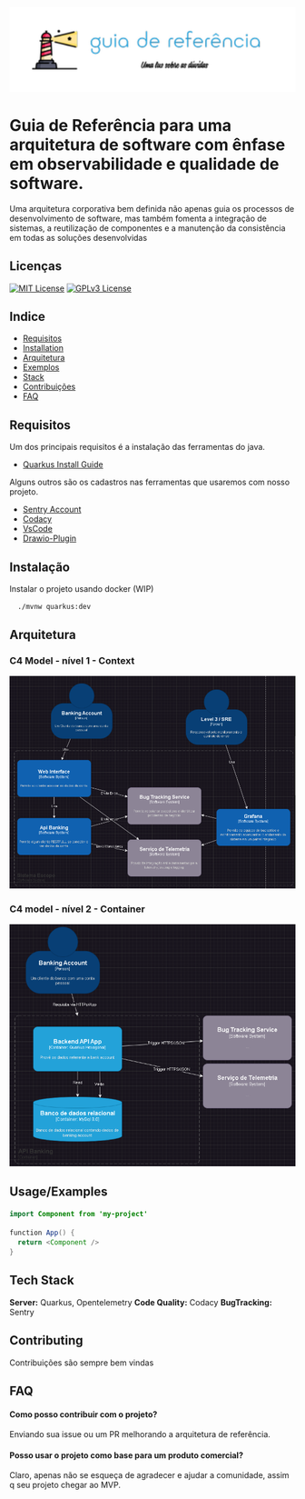 
![Logo](img/logo.png)

# Guia de Referência para uma arquitetura de software com ênfase em observabilidade e qualidade de software.

Uma arquitetura corporativa bem definida não apenas guia os processos de desenvolvimento de software, mas também fomenta a integração de sistemas, a reutilização de componentes e a manutenção da consistência em todas as soluções desenvolvidas

## Licenças

[![MIT License](https://img.shields.io/badge/License-MIT-green.svg)](https://choosealicense.com/licenses/mit/)
[![GPLv3 License](https://img.shields.io/badge/License-GPL%20v2-yellow.svg)](https://opensource.org/licenses/)


## Indice 
* [Requisitos](#requisitos)
* [Installation](#installation)
* [Arquitetura](#Arquitetura)
* [Exemplos](#usageexamples)
* [Stack](#tech-stack)
* [Contribuições](#contributing)
* [FAQ](#faq)


## Requisitos
Um dos principais requisitos é a instalação das ferramentas do java.
* [Quarkus Install Guide](https://quarkus.io/guides/getting-started)

Alguns outros são os cadastros nas ferramentas que usaremos com nosso projeto.
* [Sentry Account](https://quarkus.io/guides/getting-started)
* [Codacy](https://www.codacy.com/signup-codacy)
* [VsCode](https://code.visualstudio.com/)
* [Drawio-Plugin](https://marketplace.visualstudio.com/items?itemName=hediet.vscode-drawio)

## Instalação

Instalar o projeto usando docker (WIP)

```bash
  ./mvnw quarkus:dev
```
    
## Arquitetura

### C4 Model - nível 1 - Context
![App Screenshot](img/c4model-l1.png)

### C4 model - nível 2 - Container
![App Screenshot](img/c4model-l2.png)


## Usage/Examples

```java
import Component from 'my-project'

function App() {
  return <Component />
}
```


## Tech Stack

**Server:** Quarkus, Opentelemetry
**Code Quality:** Codacy
**BugTracking:** Sentry


## Contributing

Contribuições são sempre bem vindas


## FAQ

#### Como posso contribuir com o projeto?

Enviando sua issue ou um PR melhorando a arquitetura de referência.

#### Posso usar o projeto como base para um produto comercial?

Claro, apenas não se esqueça de agradecer e ajudar a comunidade, assim q seu projeto chegar ao MVP.

